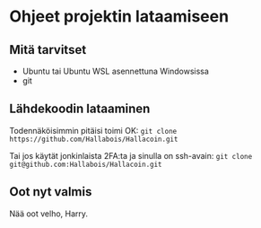 # Ohjeet projektin lataamiseen

## Mitä tarvitset
- Ubuntu tai Ubuntu WSL asennettuna Windowsissa
- git

## Lähdekoodin lataaminen
Todennäköisimmin pitäisi toimi OK:
```git clone https://github.com/Hallabois/Hallacoin.git```

Tai jos käytät jonkinlaista 2FA:ta ja sinulla on ssh-avain: ```git clone git@github.com:Hallabois/Hallacoin.git```

## Oot nyt valmis
Nää oot velho, Harry.
